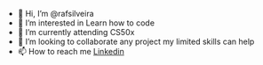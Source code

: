 - 👋 Hi, I’m @rafsilveira
- 👀 I’m interested in Learn how to code
- 🌱 I’m currently attending CS50x
- 💞️ I’m looking to collaborate any project my limited skills can help
- 📫 How to reach me [Linkedin](https://www.linkedin.com/in/rafael-silveira-40aa78a8/)

<!---
rafsilveira/rafsilveira is a ✨ special ✨ repository because its `README.md` (this file) appears on your GitHub profile.
You can click the Preview link to take a look at your changes.
--->
